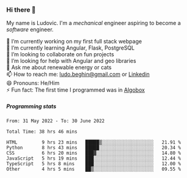 ### Hi there 👋

My name is Ludovic. I'm a *mechanical* engineer aspiring to become a *software* engineer.

 🔭 I’m currently working on my first full stack webpage<br/>
 🌱 I’m currently learning Angular, Flask, PostgreSQL<br/>
 👯 I’m looking to collaborate on fun projects<br/>
 🤔 I’m looking for help with Angular and geo libraries<br/>
 💬 Ask me about renewable energy or cats<br/>
 📫 How to reach me: ludo.beghin@gmail.com or [Linkedin](https://www.linkedin.com/in/ludovic-beghin/)<br/>
 😄 Pronouns: He/Him<br/>
 ⚡ Fun fact: The first time I programmed was in [Algobox](https://fr.wikipedia.org/wiki/Algobox)<br/>

##### Programming stats
<!--START_SECTION:waka-->

```text
From: 31 May 2022 - To: 30 June 2022

Total Time: 38 hrs 46 mins

HTML         9 hrs 23 mins   █████▒░░░░░░░░░░░░░░░░░░░   21.91 %
Python       8 hrs 43 mins   █████░░░░░░░░░░░░░░░░░░░░   20.34 %
CSS          6 hrs 20 mins   ███▓░░░░░░░░░░░░░░░░░░░░░   14.80 %
JavaScript   5 hrs 19 mins   ███░░░░░░░░░░░░░░░░░░░░░░   12.44 %
TypeScript   5 hrs 8 mins    ███░░░░░░░░░░░░░░░░░░░░░░   12.00 %
Other        4 hrs 5 mins    ██▒░░░░░░░░░░░░░░░░░░░░░░   09.55 %
```

<!--END_SECTION:waka-->
